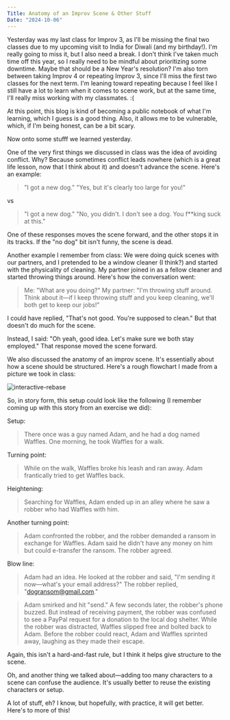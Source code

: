 ```yaml
---
Title: Anatomy of an Improv Scene & Other Stuff
Date: "2024-10-06"
---
```


Yesterday was my last class for Improv 3, as I'll be missing the final two classes due to my upcoming visit to India for Diwali (and my birthday!). I'm really going to miss it, but I also need a break. I don't think I've taken much time off this year, so I really need to be mindful about prioritizing some downtime. Maybe that should be a New Year's resolution? I'm also torn between taking Improv 4 or repeating Improv 3, since I'll miss the first two classes for the next term. I'm leaning toward repeating because I feel like I still have a lot to learn when it comes to scene work, but at the same time, I'll really miss working with my classmates. :(

At this point, this blog is kind of becoming a public notebook of what I'm learning, which I guess is a good thing. Also, it allows me to be vulnerable, which, if I'm being honest, can be a bit scary.

Now onto some stufff we learned yesterday.

One of the very first things we discussed in class was the idea of avoiding conflict. Why? Because sometimes conflict leads nowhere (which is a great life lesson, now that I think about it) and doesn't advance the scene. Here's an example:

> "I got a new dog."
> "Yes, but it's clearly too large for you!"

vs

> "I got a new dog."
> "No, you didn't. I don't see a dog. You f**king suck at this."

One of these responses moves the scene forward, and the other stops it in its tracks. If the "no dog" bit isn't funny, the scene is dead.

Another example I remember from class: We were doing quick scenes with our partners, and I pretended to be a window cleaner (I think?) and started with the physicality of cleaning. My partner joined in as a fellow cleaner and started throwing things around. Here's how the conversation went:

> Me: "What are you doing?"
> My partner: "I'm throwing stuff around. Think about it—if I keep throwing stuff and you keep cleaning, we'll both get to keep our jobs!"

I could have replied, "That's not good. You're supposed to clean." But that doesn't do much for the scene.

Instead, I said: "Oh yeah, good idea. Let's make sure we both stay employed." That response moved the scene forward.

We also discussed the anatomy of an improv scene. It's essentially about how a scene should be structured. Here's a rough flowchart I made from a picture we took in class:

![interactive-rebase](/images/anatomy-of-an-improv-scene.png)

So, in story form, this setup could look like the following (I remember coming up with this story from an exercise we did):

Setup:

> There once was a guy named Adam, and he had a dog named Waffles. One morning, he took Waffles for a walk.

Turning point:

> While on the walk, Waffles broke his leash and ran away. Adam frantically tried to get Waffles back.

Heightening:

> Searching for Waffles, Adam ended up in an alley where he saw a robber who had Waffles with him.

Another turning point:

> Adam confronted the robber, and the robber demanded a ransom in exchange for Waffles. Adam said he didn't have any money on him but could e-transfer the ransom. The robber agreed.

Blow line:

> Adam had an idea. He looked at the robber and said, "I'm sending it now—what's your email address?" The robber replied, "dogransom@gmail.com."

> Adam smirked and hit "send." A few seconds later, the robber's phone buzzed. But instead of receiving payment, the robber was confused to see a PayPal request for a donation to the local dog shelter. While the robber was distracted, Waffles slipped free and bolted back to Adam. Before the robber could react, Adam and Waffles sprinted away, laughing as they made their escape.

Again, this isn't a hard-and-fast rule, but I think it helps give structure to the scene.

Oh, and another thing we talked about—adding too many characters to a scene can confuse the audience. It's usually better to reuse the existing characters or setup.

A lot of stuff, eh? I know, but hopefully, with practice, it will get better. Here's to more of this!
